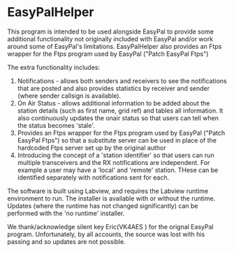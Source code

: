 # EasyPalHelper
This program is intended to be used alongside EasyPal to provide
some additional functionality not originally included with
EasyPal and/or work around some of EasyPal's limitations. EasyPalHelper also provides an Ftps wrapper for the Ftps program used by EasyPal ("Patch EasyPal Ftps")

The extra functionality includes:
1. Notifications - allows both senders and receivers to see the notifications that are posted and also provides statistics by receiver and sender (where sender callsign is available).
2. On Air Status - allows additional information to be added about the station details (such as first name, grid ref) and tables all information. It also continuously updates the onair status so that users can tell when the status becomes 'stale'.
3. Provides an Ftps wrapper for the Ftps program used by EasyPal ("Patch EasyPal Ftps") so that a substitute server can be used in place of the hardcoded Ftps server set up by the original author
4. Introducing the concept of a 'station identifier' so that users can run multiple transceivers and the RX notifications are independent. For example a user may have a 'local' and 'remote' station. THese can be identified separately with notifications sent for each.

The software is built using Labview, and requires the Labview runtime environment to run.
The installer is available with or without the runtime. Updates (where the runtime has not changed significantly) can be performed with the 'no runtime' installer.

We thank/acknowledge silent key Eric(VK4AES ) for the orignal EasyPal program. Unfortunately, by all accounts, the source was lost with his passing and so updates are not possible.

